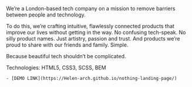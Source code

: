 We’re a London-based tech company on a mission to remove barriers between people and technology.

To do this, we’re crafting intuitive, flawlessly connected products that improve our lives without getting in the way.
No confusing tech-speak. No silly product names. Just artistry, passion and trust. And products we’re proud to share with our friends and family. Simple.

Because beautiful tech shouldn’t be complicated.

Technologies: HTML5, CSS3, SCSS, BEM

    - [DEMO LINK](https://Helen-arch.github.io/nothing-landing-page/)
